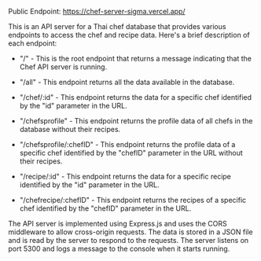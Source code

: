Public Endpoint: https://chef-server-sigma.vercel.app/

This is an API server for a Thai chef database that provides various endpoints to access the chef and recipe data. Here's a brief description of each endpoint:

- "/" - This is the root endpoint that returns a message indicating that the Chef API server is running.

- "/all" - This endpoint returns all the data available in the database.

- "/chef/:id" - This endpoint returns the data for a specific chef identified by the "id" parameter in the URL.

- "/chefsprofile" - This endpoint returns the profile data of all chefs in the database without their recipes.

- "/chefsprofile/:chefID" - This endpoint returns the profile data of a specific chef identified by the "chefID" parameter in the URL without their recipes.

- "/recipe/:id" - This endpoint returns the data for a specific recipe identified by the "id" parameter in the URL.

- "/chefrecipe/:chefID" - This endpoint returns the recipes of a specific chef identified by the "chefID" parameter in the URL.

The API server is implemented using Express.js and uses the CORS middleware to allow cross-origin requests. The data is stored in a JSON file and is read by the server to respond to the requests. The server listens on port 5300 and logs a message to the console when it starts running.